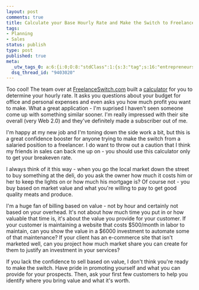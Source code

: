 ```yaml
--- 
layout: post
comments: true
title: Calculate your Base Hourly Rate and Make the Switch to Freelance With Confidence
tags: 
- Planning
- Sales
status: publish
type: post
published: true
meta: 
  _utw_tags_0: a:6:{i:0;O:8:"stdClass":1:{s:3:"tag";s:16:"entrepreneurship";}i:1;O:8:"stdClass":1:{s:3:"tag";s:7:"finance";}i:2;O:8:"stdClass":1:{s:3:"tag";s:9:"freelance";}i:3;O:8:"stdClass":1:{s:3:"tag";s:8:"planning";}i:4;O:8:"stdClass":1:{s:3:"tag";s:5:"Sales";}i:5;O:8:"stdClass":1:{s:3:"tag";s:5:"value";}}
  dsq_thread_id: "9403020"
---
```

Too cool! The team over at <a href="http://www.freelanceswitch.com">FreelanceSwitch.com</a> built a <a href="http://freelanceswitch.com/rates/">calculator</a> for you to determine your hourly rate. It asks you questions about your budget for office and personal expenses and even asks you how much profit you want to make. What a great application - I'm suprised I haven't seen someone come up with something similar sooner. I'm really impressed with their site overall (very Web 2.0) and they've definitely made a subscriber out of me.

I'm happy at my new job and I'm toning down the side work a bit, but this is a great confidence booster for anyone trying to make the switch from a salaried position to a freelancer. I do want to throw out a caution that I think my friends in sales can back me up on - you should use this calculator only to get your breakeven rate.

I always think of it this way - when you go the local market down the street to buy something at the deli, do you ask the owner how much it costs him or her to keep the lights on or how much his mortgage is? Of course not - you buy based on market value and what you're willing to pay to get good quality meats and produce.

I'm a huge fan of billing based on value - not by hour and certainly not based on your overhead. It's not about how much time you put in or how valuable that time is, it's about the value you provide for your customer. If your customer is maintaining a website that costs $500/month in labor to maintain, can you show the value in a $6000 investment to automate some of that maintenance? If your client has an e-commerce site that isn't marketed well, can you project how much market share you can create for them to justify an investment in your services?

If you lack the confidence to sell based on value, I don't think you're ready to make the switch. Have pride in promoting yourself and what you can provide for your prospects. Then, ask your first few customers to help you identify where you bring value and what it's worth.

